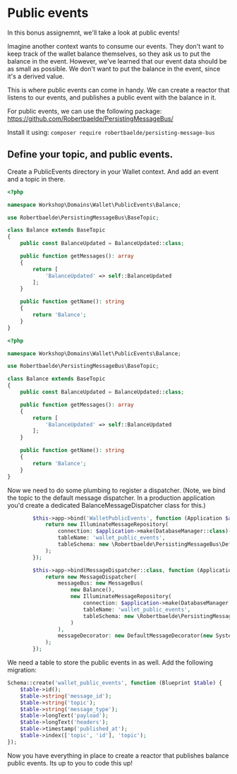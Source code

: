 # Public events

In this bonus assignemnt, we'll take a look at public events! 

Imagine another context wants to consume our events. They don't want to keep track of the wallet balance themselves, so they ask us to put the balance in the event.
However, we've learned that our event data should be as small as possible. We don't want to put the balance in the event, since it's a derived value.

This is where public events can come in handy. We can create a reactor that listens to our events, and publishes a public event with the balance in it.

For public events, we can use the following package: https://github.com/Robertbaelde/PersistingMessageBus/

Install it using: `composer require robertbaelde/persisting-message-bus`

## Define your topic, and public events.
Create a PublicEvents directory in your Wallet context. And add an event and a topic in there. 

```php
<?php

namespace Workshop\Domains\Wallet\PublicEvents\Balance;

use Robertbaelde\PersistingMessageBus\BaseTopic;

class Balance extends BaseTopic
{
    public const BalanceUpdated = BalanceUpdated::class;

    public function getMessages(): array
    {
        return [
            'BalanceUpdated' => self::BalanceUpdated
        ];
    }

    public function getName(): string
    {
        return 'Balance';
    }
}
```

```php
<?php

namespace Workshop\Domains\Wallet\PublicEvents\Balance;

use Robertbaelde\PersistingMessageBus\BaseTopic;

class Balance extends BaseTopic
{
    public const BalanceUpdated = BalanceUpdated::class;

    public function getMessages(): array
    {
        return [
            'BalanceUpdated' => self::BalanceUpdated
        ];
    }

    public function getName(): string
    {
        return 'Balance';
    }
}

```

Now we need to do some plumbing to register a dispatcher.
(Note, we bind the topic to the default message dispatcher. In a production application you'd create a dedicated BalanceMessageDispatcher class for this.)
```php
        $this->app->bind('WalletPublicEvents', function (Application $application) {
            return new IlluminateMessageRepository(
                connection: $application->make(DatabaseManager::class)->connection(),
                tableName: 'wallet_public_events',
                tableSchema: new \Robertbaelde\PersistingMessageBus\DefaultTableSchema()
            );
        });

        $this->app->bind(MessageDispatcher::class, function (Application $application) {
            return new MessageDispatcher(
                messageBus: new MessageBus(
                    new Balance(),
                    new IlluminateMessageRepository(
                        connection: $application->make(DatabaseManager::class)->connection(),
                        tableName: 'wallet_public_events',
                        tableSchema: new \Robertbaelde\PersistingMessageBus\DefaultTableSchema()
                    )
                ),
                messageDecorator: new DefaultMessageDecorator(new SystemClock()),
            );
        });
```

We need a table to store the public events in as well. 
Add the following migration: 
```php
Schema::create('wallet_public_events', function (Blueprint $table) {
    $table->id();
    $table->string('message_id');
    $table->string('topic');
    $table->string('message_type');
    $table->longText('payload');
    $table->longText('headers');
    $table->timestamp('published_at');
    $table->index(['topic', 'id'], 'topic');
});
```

Now you have everything in place to create a reactor that publishes balance public events. Its up to you to code this up!


